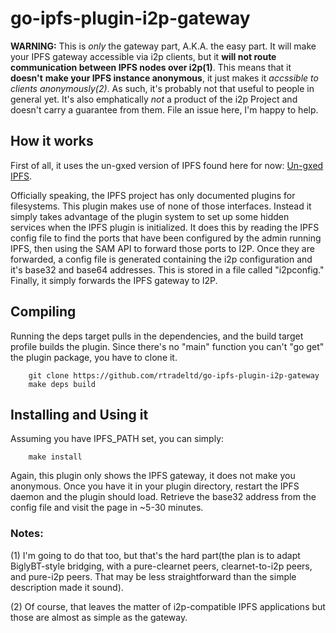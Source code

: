 go-ipfs-plugin-i2p-gateway
==========================

**WARNING:** This is *only* the gateway part, A.K.A. the easy part. It will make
your IPFS gateway accessible via i2p clients, but it **will not route**
**communication between IPFS nodes over i2p(1)**. This means that it **doesn't**
**make your IPFS instance anonymous**, it just makes it *accssible to clients*
*anonymously(2)*. As such, it's probably not that useful to people in general
yet. It's also emphatically *not* a product of the i2p Project and doesn't carry
a guarantee from them. File an issue here, I'm happy to help.

How it works
------------

First of all, it uses the un-gxed version of IPFS found here for now:
[Un-gxed IPFS](github.com/ipsn/go-ipfs).

Officially speaking, the IPFS project has only documented plugins for
filesystems. This plugin makes use of none of those interfaces. Instead it
simply takes advantage of the plugin system to set up some hidden services
when the IPFS plugin is initialized. It does this by reading the IPFS config
file to find the ports that have been configured by the admin running IPFS, then
using the SAM API to forward those ports to I2P. Once they are forwarded, a
config file is generated containing the i2p configuration and it's base32 and
base64 addresses. This is stored in a file called "i2pconfig." Finally, it
simply forwards the IPFS gateway to I2P.

Compiling
---------

Running the deps target pulls in the dependencies, and the build target profile
builds the plugin. Since there's no "main" function you can't "go get" the
plugin package, you have to clone it.

        git clone https://github.com/rtradeltd/go-ipfs-plugin-i2p-gateway
        make deps build

Installing and Using it
-----------------------

Assuming you have IPFS_PATH set, you can simply:

        make install

Again, this plugin only shows the IPFS gateway, it does not make you anonymous.
Once you have it in your plugin directory, restart the IPFS daemon and the
plugin should load. Retrieve the base32 address from the config file and visit
the page in ~5-30 minutes.

### Notes:

(1) I'm going to do that too, but that's the hard part(the plan is to adapt
BiglyBT-style bridging, with a pure-clearnet peers, clearnet-to-i2p peers, and
pure-i2p peers. That may be less straightforward than the simple description
made it sound).

(2) Of course, that leaves the matter of i2p-compatible IPFS applications but
those are almost as simple as the gateway.
